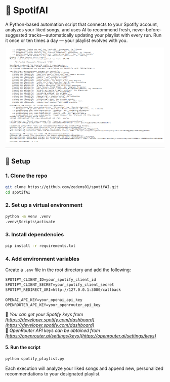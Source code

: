 # 🎵 SpotifAI

A Python-based automation script that connects to your Spotify account, analyzes your liked songs, and uses AI to recommend fresh, never-before-suggested tracks—automatically updating your playlist with every run. Run it once or ten times a day — your playlist evolves with you.

<p style="text-align: center;">
  <img src="./script.png" alt="App Screenshot" width="500" height="300"/>
</p>


---

## 🔧 Setup

### 1. Clone the repo

```bash
git clone https://github.com/zedems01/spotifAI.git
cd spotifAI
```

### 2. Set up a virtual environment

```bash
python -m venv .venv
.venv\Scripts\activate
```

### 3. Install dependencies

```bash
pip install -r requirements.txt
```

### 4. Add environment variables

Create a `.env` file in the root directory and add the following:

```env
SPOTIPY_CLIENT_ID=your_spotify_client_id
SPOTIPY_CLIENT_SECRET=your_spotify_client_secret
SPOTIPY_REDIRECT_URI=http://127.0.0.1:3000/callback

OPENAI_API_KEY=your_openai_api_key
OPENROUTER_API_KEY=your_openrouter_api_key
```

📌 *You can get your Spotify keys from [https://developer.spotify.com/dashboard](https://developer.spotify.com/dashboard)*   
📌 *OpenRouter API keys can be obtained from [https://openrouter.ai/settings/keys](https://openrouter.ai/settings/keys)*

#### 5. Run the script

```bash
python spotify_playlist.py
```

Each execution will analyze your liked songs and append new, personalized recommendations to your designated playlist.

